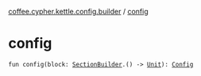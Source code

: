 [coffee.cypher.kettle.config.builder](index.md) / [config](./config.md)

# config

`fun config(block: `[`SectionBuilder`](-section-builder/index.md)`.() -> `[`Unit`](https://kotlinlang.org/api/latest/jvm/stdlib/kotlin/-unit/index.html)`): `[`Config`](../coffee.cypher.kettle.config/-config/index.md)